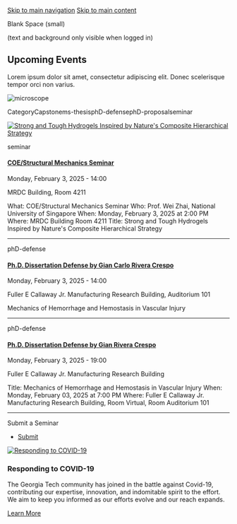 [Skip to main navigation](https://me.gatech.edu/events/day/20250203#main-navigation) [Skip to main content](https://me.gatech.edu/events/day/20250203#main-content)

Blank Space (small)

(text and background only visible when logged in)

## Upcoming Events

Lorem ipsum dolor sit amet, consectetur adipiscing elit. Donec scelerisque tempor orci non varius.

![microscope](https://me.gatech.edu/sites/default/files/2021-03/michael-longmire-L9EV3OogLh0-unsplash2_0.jpeg)

CategoryCapstonems-thesisphD-defensephD-proposalseminar

[![Strong and Tough Hydrogels Inspired by Nature's Composite Hierarchical Strategy](https://me.gatech.edu/sites/default/files/styles/event_listing_image_176x168_/public/2025-01/Wei%20Zhai.jpeg?itok=4EolsBvC)](https://me.gatech.edu/event/coestructural-mechanics-seminar-75)

seminar

#### [COE/Structural Mechanics Seminar](http://www2.me.gatech.edu/www/calendar/view_seminar.asp?speaker=Wei%20Zhai&startDate=2/3/2025&startTime=2:00%20PM)

Monday, February 3, 2025 - 14:00

MRDC Building, Room 4211

What: COE/Structural Mechanics Seminar Who: Prof. Wei Zhai, National University of Singapore When: Monday, February 3, 2025 at 2:00 PM Where: MRDC Building Room 4211 Title: Strong and Tough Hydrogels Inspired by Nature's Composite Hierarchical Strategy

* * *

phD-defense

#### [Ph.D. Dissertation Defense by Gian Carlo Rivera Crespo](https://me.gatech.edu/event/phd-dissertation-defense-gian-carlo-rivera-crespo)

Monday, February 3, 2025 - 14:00

Fuller E Callaway Jr. Manufacturing Research Building, Auditorium 101

Mechanics of Hemorrhage and Hemostasis in Vascular Injury

* * *

phD-defense

#### [Ph.D. Dissertation Defense by Gian Rivera Crespo](http://www2.me.gatech.edu/theses/summary.asp?db=1&LASTNAME=Rivera%20Crespo&FIRSTNAME=Gian)

Monday, February 3, 2025 - 19:00

Fuller E Callaway Jr. Manufacturing Research Building

Title: Mechanics of Hemorrhage and Hemostasis in Vascular Injury When: Monday, February 03, 2025 at 7:00 PM Where: Fuller E Callaway Jr. Manufacturing Research Building, Room Virtual, Room Auditorium 101

* * *

Submit a Seminar

- [Submit](https://me.gatech.edu/submit-your-seminar)

[![Responding to COVID-19](https://me.gatech.edu/sites/default/files/2021-03/dylan-ferreira-HJmxky8Fvmo-unsplash%402x_1.png)](http://www.google.ca/)

### Responding to COVID-19

The Georgia Tech community has joined in the battle against Covid-19, contributing our expertise, innovation, and indomitable spirit to the effort. We aim to keep you informed as our efforts evolve and our reach expands.

[Learn More](http://www.google.ca/)